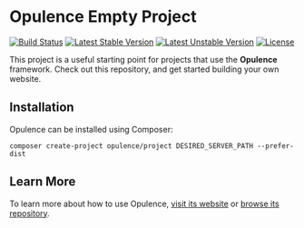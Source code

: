 # Opulence Empty Project
[![Build Status](https://travis-ci.org/opulencephp/Project.svg?branch=master)](https://travis-ci.org/ramblingsofadev/Project)
[![Latest Stable Version](https://poser.pugx.org/rdev/project/v/stable.svg)](https://packagist.org/packages/rdev/project)
[![Latest Unstable Version](https://poser.pugx.org/rdev/project/v/unstable.svg)](https://packagist.org/packages/rdev/project)
[![License](https://poser.pugx.org/rdev/project/license.svg)](https://packagist.org/packages/rdev/project)

This project is a useful starting point for projects that use the **Opulence** framework.  Check out this repository, and get started building your own website.

## Installation
Opulence can be installed using Composer:

```
composer create-project opulence/project DESIRED_SERVER_PATH --prefer-dist
```

## Learn More
To learn more about how to use Opulence, [visit its website](http://www.opulencephp.com) or [browse its repository](https://github.com/opulencephp/Opulence).